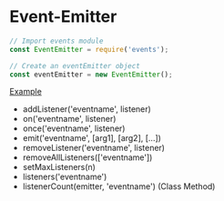 # Event-Emitter

```javascript
// Import events module
const EventEmitter = require('events');

// Create an eventEmitter object
const eventEmitter = new EventEmitter();
```

[Example](EXAMPLES/EVENTEMITTER/eventemitter.js)

- addListener('eventname', listener)
- on('eventname', listener)
- once('eventname', listener)
- emit('eventname', [arg1], [arg2], [...])
- removeListener('eventname', listener)
- removeAllListeners(['eventname'])
- setMaxListeners(n)
- listeners('eventname')
- listenerCount(emitter, 'eventname') (Class Method)
